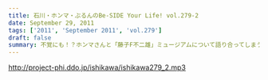 ```yaml
---
title: 石川・ホンマ・ぶるんのBe-SIDE Your Life! vol.279-2
date: September 29, 2011
tags: ['2011', 'September 2011', 'vol.279']
draft: false
summary: 不覚にも！？ホンマさんと「藤子F不二雄」ミュージアムについて語り合ってしまう。登戸にあるらしい。いやぜひとも行ってみたい！ジブリのやつより興味津々。NAMAE
---
```


http://project-phi.ddo.jp/ishikawa/ishikawa279_2.mp3